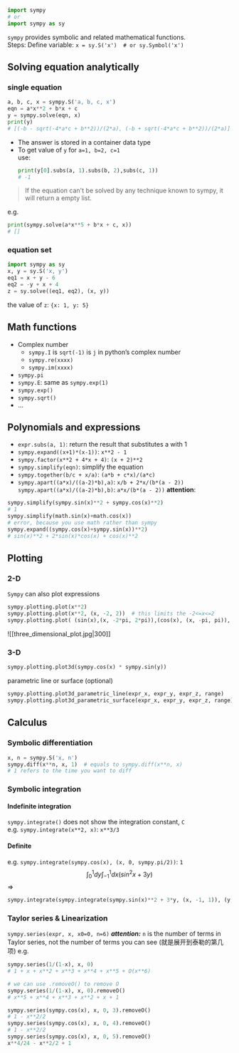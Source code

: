```python
import sympy
# or
import sympy as sy
```
`sympy` provides symbolic and related mathematical functions.  
Steps:
Define variable: `x = sy.S('x')  # or sy.Symbol('x')`  

## Solving equation analytically
### single equation
```python
a, b, c, x = sympy.S('a, b, c, x')
eqn = a*x**2 + b*x + c
y = sympy.solve(eqn, x)
print(y)
# [(-b - sqrt(-4*a*c + b**2))/(2*a), (-b + sqrt(-4*a*c + b**2))/(2*a)]
```
- The answer is stored in a container data type
- To get value of `y` for `a=1, b=2, c=1`  
    use:
    ```python
    print(y[0].subs(a, 1).subs(b, 2),subs(c, 1))
    # -1
    ```

> If the equation can't be solved by any technique known to sympy, it will return a empty list.

e.g.  
```python
print(sympy.solve(a*x**5 + b*x + c, x))
# []
```

### equation set
```python
import sympy as sy
x, y = sy.S('x, y')
eq1 = x + y - 6
eq2 = -y + x + 4
z = sy.solve((eq1, eq2), (x, y))
```
the value of `z`: `{x: 1, y: 5}`

## Math functions
- Complex number
    - `sympy.I` is `sqrt(-1)` is `j` in python’s complex number
    - `sympy.re(xxxx)`
    - `sympy.im(xxxx)`
- `sympy.pi`
- `sympy.E`: same as `sympy.exp(1)`
- `sympy.exp()`
- `sympy.sqrt()`
- ...

## Polynomials and expressions
- `expr.subs(a, 1)`: return the result that substitutes a with 1
- `sympy.expand((x+1)*(x-1))`: `x**2 - 1`
- `sympy.factor(x**2 + 4*x + 4)`: `(x + 2)**2`
- `sympy.simplify(eqn)`: simplify the equation
- `sympy.together(b/c + x/a)`: `(a*b + c*x)/(a*c)`
- `sympy.apart((a*x)/((a-2)*b),a)`: `x/b + 2*x/(b*(a - 2))`
    `sympy.apart((a*x)/((a-2)*b),b)`: `a*x/(b*(a - 2))`
**attention**:
```python
sympy.simplify(sympy.sin(x)**2 + sympy.cos(x)**2)
# 1
sympy.simplify(math.sin(x)+math.cos(x))
# error, because you use math rather than sympy
sympy.expand((sympy.cos(x)+sympy.sin(x))**2)
# sin(x)**2 + 2*sin(x)*cos(x) + cos(x)**2
```

## Plotting
### 2-D
`Sympy` can also plot expressions
```python
sympy.plotting.plot(x**2)
sympy.plotting.plot(x**2, (x, -2, 2))  # this limits the -2<=x<=2
sympy.plotting.plot( (sin(x),(x, -2*pi, 2*pi)),(cos(x), (x, -pi, pi)), line_color='red', title='SymPy plot example')  # multiple lines
```
![[three_dimensional_plot.jpg|300]]
### 3-D
```python
sympy.plotting.plot3d(sympy.cos(x) * sympy.sin(y))
```
parametric line or surface (optional)
```python
sympy.plotting.plot3d_parametric_line(expr_x, expr_y, expr_z, range)
sympy.plotting.plot3d_parametric_surface(expr_x, expr_y, expr_z, range)
```

## Calculus
### Symbolic differentiation
```python
x, n = sympy.S('x, n')
sympy.diff(x**n, x, 1)  # equals to sympy.diff(x**n, x)
# 1 refers to the time you want to diff
```
### Symbolic integration
#### Indefinite integration
`sympy.integrate()` does not show the integration constant, `C`  
e.g.
`sympy.integrate(x**2, x)`: `x**3/3`  
#### Definite
e.g.
`sympy.integrate(sympy.cos(x), (x, 0, sympy.pi/2))`: `1`
$$\int^1_0dy\int^1_{-1}dx(sin^2x+3y)$$
=>
```python
sympy.integrate(sympy.integrate(sympy.sin(x)**2 + 3*y, (x, -1, 1)), (y, 0, 1))
```
### Taylor series & Linearization
`sympy.series(expr, x, x0=0, n=6)`
***attention:*** `n` is the number of terms in Taylor series, not the number of terms you can see (就是展开到泰勒的第几项)
e.g.
```python
sympy.series(1/(1-x), x, 0)
# 1 + x + x**2 + x**3 + x**4 + x**5 + O(x**6)
```
```python
# we can use .removeO() to remove O
sympy.series(1/(1-x), x, 0).removeO()
# x**5 + x**4 + x**3 + x**2 + x + 1
```
```python
sympy.series(sympy.cos(x), x, 0, 3).removeO()
# 1 - x**2/2
sympy.series(sympy.cos(x), x, 0, 4).removeO()
# 1 - x**2/2
sympy.series(sympy.cos(x), x, 0, 5).removeO()
x**4/24 - x**2/2 + 1
```